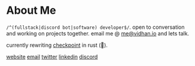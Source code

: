 # About Me

`/^(fullstack|discord bot|software) developer$/`. open to conversation and working on projects together. email me @ [me@vidhan.io](mailto:me@vidhan.io) and lets talk.

currently rewriting [checkpoint](https://github.com/vidhanio/checkpoint) in rust (🚀).

[website](https://vidhan.io)
[email](mailto:me@vidhan.io)
[twitter](https://twitter.com/vidhanio)
[linkedin](https://linkedin.com/in/vidhanio/)
[discord](https://discord.com/users/277507281652940800)
